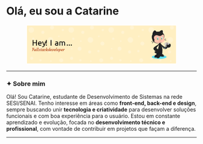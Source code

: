<h1 align="left">Olá, eu sou a Catarine</h1>
<p align="center">
  <img src="https://github.com/tomazzcatarine/tomazzcatarine/blob/main/assets/github-header-image.png" alt="banner" width="400"/>
</p>

---

### ✦︎ Sobre mim

Olá! Sou Catarine, estudante de Desenvolvimento de Sistemas na rede SESI/SENAI. Tenho interesse em áreas como **front-end, back-end e design**, sempre buscando unir **tecnologia e criatividade** para desenvolver soluções funcionais e com boa experiência para o usuário. Estou em constante aprendizado e evolução, focada no **desenvolvimento técnico e profissional**, com vontade de contribuir em projetos que façam a diferença.

---

